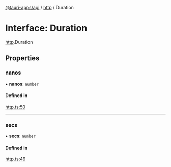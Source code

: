 [@tauri-apps/api](../README.md) / [http](../modules/http.md) / Duration

# Interface: Duration

[http](../modules/http.md).Duration

## Properties

### nanos

• **nanos**: `number`

#### Defined in

[http.ts:50](https://github.com/tauri-apps/tauri/blob/f5f9f10/tooling/api/src/http.ts#L50)

___

### secs

• **secs**: `number`

#### Defined in

[http.ts:49](https://github.com/tauri-apps/tauri/blob/f5f9f10/tooling/api/src/http.ts#L49)
